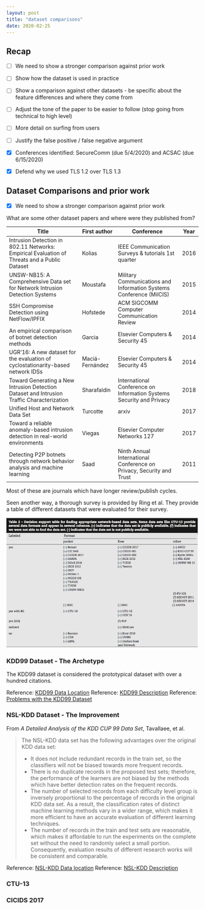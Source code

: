 ```yaml
---
layout: post
title: "dataset comparisons"
date: 2020-02-25
---
```


Recap
---------
- [ ] We need to show a stronger comparison against prior work
- [ ] Show how the dataset is used in practice
- [ ] Show a comparison against other datasets - be specific about the feature differences and where they come from 
- [ ] Adjust the tone of the paper to be easier to follow (stop going from technical to high level)
- [ ] More detail on surfing from users 
- [ ] Justify the false positive / false negative argument 
- [x] Conferences identified: SecureComm (due 5/4/2020) and ACSAC (due 6/15/2020)
- [x] Defend why we used TLS 1.2 over TLS 1.3



## Dataset Comparisons and prior work
- [x] We need to show a stronger comparison against prior work

What are some other dataset papers and where were they published from?

Title                  | First author | Conference                       | Year 
-----------------------|--------------|----------------------------------|--------
Intrusion Detection in 802.11 Networks: Empirical Evaluation of Threats and a Public Dataset | Kolias | IEEE Communication Surveys & tutorials 1st quarter | 2016
UNSW-NB15: A Comprehensive Data set for Network Intrusion Detection Systems | Moustafa | Military Communications and Information Systems Conference (MilCIS) | 2015
SSH Compromise Detection using NetFlow/IPFIX | Hofstede | ACM SIGCOMM Computer Communication Review | 2014
An empirical comparison of botnet detection methods | Garcia | Elsevier Computers & Security 45 | 2014
UGR‘16: A new dataset for the evaluation of cyclostationarity-based network IDSs | Maciá-Fernández | Elsevier Computers & Security 45 | 2014
Toward Generating a New Intrusion Detection Dataset and Intrusion Traffic Characterization | Sharafaldin | International Conference on Information Systems Security and Privacy | 2018
Unified Host and Network Data Set | Turcotte | arxiv | 2017
Toward a reliable anomaly-based intrusion detection in real-world environments | Viegas | Elsevier Computer Networks 127|2017
Detecting P2P botnets through network behavior analysis and machine learning | Saad | Ninth Annual International Conference on Privacy, Security and Trust | 2011

Most of these are journals which have longer review/publish cycles. 

Seen another way, a thorough survey is provided by Ring et al. They provide a table of different datasets that were evaluated for their survey.

![Table2](/assets/table2.png)


### KDD99 Dataset - The Archetype
The KDD99 dataset is considered the prototypical dataset with over a hundred citations. 

Reference: [KDD99 Data Location](https://kdd.ics.uci.edu/databases/kddcup99/kddcup99.html)
Reference: [KDD99 Description](http://kdd.ics.uci.edu/databases/kddcup99/task.html)
Reference: [Problems with the KDD99 Dataset](https://www.kdnuggets.com/news/2007/n18/4i.html)

### NSL-KDD Dataset - The Improvement
From *A Detailed Analysis of the KDD CUP 99 Data Set*, Tavallaee, et al.
> The NSL-KDD data set has the following advantages over the original KDD data set:
> * It does not include redundant records in the train set, so the classifiers will not be biased towards more frequent records.
> * There is no duplicate records in the proposed test sets; therefore, the performance of the learners are not biased by the methods which have better detection rates on the frequent records.
> * The number of selected records from each difficulty level group is inversely proportional to the percentage of records in the original KDD data set. As a result, the classification rates of distinct machine learning methods vary in a wider range, which makes it more efficient to have an accurate evaluation of different learning techniques.
> * The number of records in the train and test sets are reasonable, which makes it affordable to run the experiments on the complete set without the need to randomly select a small portion. Consequently, evaluation results of different research works will be consistent and comparable.

Reference: [NSL-KDD Data location](https://github.com/jmnwong/NSL-KDD-Dataset)
Reference: [NSL-KDD Description](https://www.unb.ca/cic/datasets/nsl.html)

### CTU-13


### CICIDS 2017
